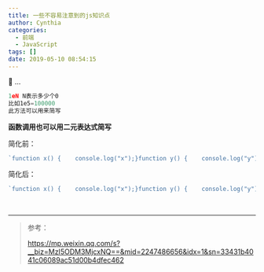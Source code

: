 ```yaml
---
title: 一些不容易注意到的js知识点
author: Cynthia
categories:
  - 前端
  - JavaScript
tags: []
date: 2019-05-10 08:54:15
---
```


🐰
...
<!--more-->

```js
1eN	N表示多少个0
比如1e5=100000
此方法可以用来简写
```



**函数调用也可以用二元表达式简写**

简化前：

```js
`function x() {    console.log("x");}function y() {    console.log("y");}let z = 3;if (z == 3) {    x();} else {    y();}`
```

简化后：

```js
`function x() {    console.log("x");}function y() {    console.log("y");}let z = 3;(z == 3 ? x : y)();`
```





































<br>

---

> 参考：
>
> <https://mp.weixin.qq.com/s?__biz=MzI5ODM3MjcxNQ==&mid=2247486656&idx=1&sn=33431b4041c06089ac51d00b4dfec462>
>
> 